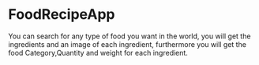 # FoodRecipeApp

You can search for any type of food you want in the world,
you will get the ingredients and an image of each ingredient, 
furthermore you will get the food Category,Quantity and weight for each ingredient.
